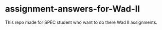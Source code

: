 # assignment-answers-for-Wad-II
This repo made for SPEC student who want to do there Wad II assignments. 
